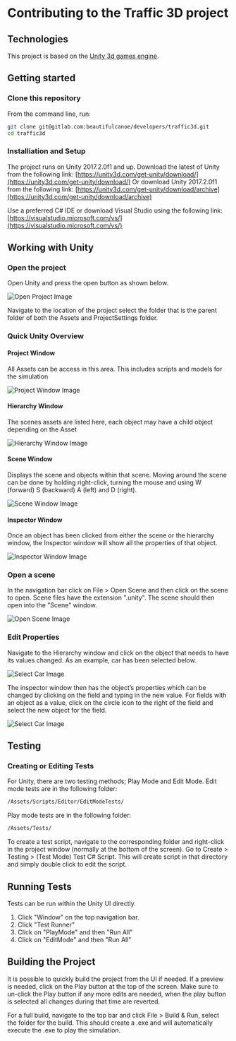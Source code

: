 # Contributing to the Traffic 3D project

## Technologies

This project is based on the [Unity 3d games engine](https://unity3d.com/unity).

## Getting started

### Clone this repository

From the command line, run:

```sh
git clone git@gitlab.com:beautifulcanoe/developers/traffic3d.git
cd traffic3d
```

### Installiation and Setup

The project runs on Unity 2017.2.0f1 and up. Download the latest of Unity from the following link: [https://unity3d.com/get-unity/download/](https://unity3d.com/get-unity/download/)
Or download Unity 2017.2.0f1 from the following link: [https://unity3d.com/get-unity/download/archive](https://unity3d.com/get-unity/download/archive)

Use a preferred C# IDE or download Visual Studio using the following link: [https://visualstudio.microsoft.com/vs/](https://visualstudio.microsoft.com/vs/)

## Working with Unity

### Open the project

Open Unity and press the open button as shown below.

![Open Project Image](./docs/OpenProject.png)

Navigate to the location of the project select the folder that is the parent folder of both the Assets and ProjectSettings folder.

### Quick Unity Overview

#### Project Window

All Assets can be access in this area. This includes scripts and models for the simulation

![Project Window Image](./docs/ProjectWindow.png)

#### Hierarchy Window

The scenes assets are listed here, each object may have a child object depending on the Asset

![Hierarchy Window Image](./docs/HierarchyWindow.png)

#### Scene Window

Displays the scene and objects within that scene. Moving around the scene can be done by holding right-click, turning the mouse and using W (forward) S (backward) A (left) and D (right).

![Scene Window Image](./docs/SceneWindow.png)

#### Inspector Window

Once an object has been clicked from either the scene or the hierarchy window, the Inspector window will show all the properties of that object.

![Inspector Window Image](./docs/InspectorWindow.png)

### Open a scene

In the navigation bar click on File > Open Scene and then click on the scene to open. Scene files have the extension ".unity". The scene should then open into the "Scene" window.

![Open Scene Image](./docs/OpenScene.png)

### Edit Properties

Navigate to the Hierarchy window and click on the object that needs to have its values changed. As an example, car has been selected below.

![Select Car Image](./docs/SelectCar.png)

The inspector window then has the object’s properties which can be changed by clicking on the field and typing in the new value. 
For fields with an object as a value, click on the circle icon to the right of the field and select the new object for the field.

![Select Car Image](./docs/EditCar.png)

## Testing

### Creating or Editing Tests

For Unity, there are two testing methods; Play Mode and Edit Mode. Edit mode tests are in the following folder:

```sh
/Assets/Scripts/Editor/EditModeTests/
```

Play mode tests are in the following folder:

```sh
/Assets/Tests/
```

To create a test script, navigate to the corresponding folder and right-click in the project window (normally at the bottom of the screen).
Go to Create > Testing > (Test Mode) Test C# Script. This will create script in that directory and simply double click to edit the script.

## Running Tests

Tests can be run within the Unity UI directly.

1. Click "Window" on the top navigation bar.
1. Click "Test Runner"
1. Click on "PlayMode" and then "Run All"
1. Click on "EditMode" and then "Run All"

## Building the Project

It is possible to quickly build the project from the UI if needed. 
If a preview is needed, click on the Play button at the top of the screen. Make sure to un-click the Play button if any more edits are needed, 
when the play button is selected all changes during that time are reverted.

For a full build, navigate to the top bar and click File > Build & Run, 
select the folder for the build. This should create a .exe and will automatically execute the .exe to play the simulation.